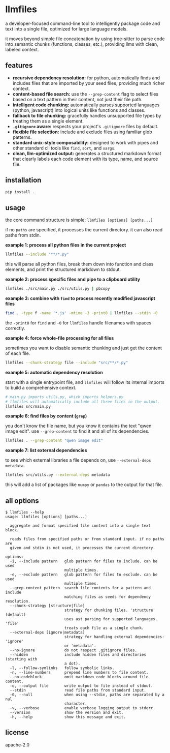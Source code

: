 # llmfiles

a developer-focused command-line tool to intelligently package code and text into a single file, optimized for large language models.

it moves beyond simple file concatenation by using tree-sitter to parse code into semantic chunks (functions, classes, etc.), providing llms with clean, labeled context.

## features

-   **recursive dependency resolution:** for python, automatically finds and includes files that are imported by your seed files, providing much richer context.
-   **content-based file search:** use the `--grep-content` flag to select files based on a text pattern in their content, not just their file path.
-   **intelligent code chunking:** automatically parses supported languages (python, javascript) into logical units like functions and classes.
-   **fallback to file chunking:** gracefully handles unsupported file types by treating them as a single element.
-   **`.gitignore` aware:** respects your project's `.gitignore` files by default.
-   **flexible file selection:** include and exclude files using familiar glob patterns.
-   **standard unix-style composability:** designed to work with pipes and other standard cli tools like `find`, `sort`, and `xargs`.
-   **clean, llm-optimized output:** generates a structured markdown format that clearly labels each code element with its type, name, and source file.

## installation

```bash
pip install .
```

## usage

the core command structure is simple:
`llmfiles [options] [paths...]`

if no `paths` are specified, it processes the current directory. it can also read paths from stdin.

**example 1: process all python files in the current project**

```bash
llmfiles --include "**/*.py"
```

this will parse all python files, break them down into function and class elements, and print the structured markdown to stdout.

**example 2: process specific files and pipe to a clipboard utility**

```bash
llmfiles ./src/main.py ./src/utils.py | pbcopy
```

**example 3: combine with `find` to process recently modified javascript files**

```bash
find . -type f -name '*.js' -mtime -3 -print0 | llmfiles --stdin -0
```
the `-print0` for `find` and `-0` for `llmfiles` handle filenames with spaces correctly.

**example 4: force whole-file processing for all files**

sometimes you want to disable semantic chunking and just get the content of each file.

```bash
llmfiles --chunk-strategy file --include "src/**/*.py"
```

**example 5: automatic dependency resolution**

start with a single entrypoint file, and `llmfiles` will follow its internal imports to build a comprehensive context.

```bash
# main.py imports utils.py, which imports helpers.py
# llmfiles will automatically include all three files in the output.
llmfiles src/main.py
```

**example 6: find files by content (`grep`)**

you don't know the file name, but you know it contains the text "qwen image edit". use `--grep-content` to find it and all of its dependencies.

```bash
llmfiles . --grep-content "qwen image edit"
```

**example 7: list external dependencies**

to see which external libraries a file depends on, use `--external-deps metadata`.

```bash
llmfiles src/utils.py --external-deps metadata
```
this will add a list of packages like `numpy` or `pandas` to the output for that file.

## all options

```text
$ llmfiles --help
usage: llmfiles [options] [paths...]

  aggregate and format specified file content into a single text block.

  reads files from specified paths or from standard input. if no paths are
  given and stdin is not used, it processes the current directory.

options:
  -i, --include pattern   glob pattern for files to include. can be used
                          multiple times.
  -e, --exclude pattern   glob pattern for files to exclude. can be used
                          multiple times.
  --grep-content pattern  search file contents for a pattern and include
                          matching files as seeds for dependency resolution.
  --chunk-strategy [structure|file]
                          strategy for chunking files. 'structure' (default)
                          uses ast parsing for supported languages. 'file'
                          treats each file as a single chunk.
  --external-deps [ignore|metadata]
                          strategy for handling external dependencies: 'ignore'
                          or 'metadata'.
  --no-ignore             do not respect .gitignore files.
  --hidden                include hidden files and directories (starting with
                          a dot).
  -l, --follow-symlinks   follow symbolic links.
  -n, --line-numbers      prepend line numbers to file content.
  --no-codeblock          omit markdown code blocks around file content.
  -o, --output file       write output to file instead of stdout.
  --stdin                 read file paths from standard input.
  -0, --null              when using --stdin, paths are separated by a nul
                          character.
  -v, --verbose           enable verbose logging output to stderr.
  --version               show the version and exit.
  -h, --help              show this message and exit.
```

## license

apache-2.0
